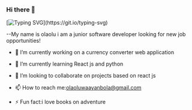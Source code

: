 ### Hi there 👋
[![Typing SVG](https://readme-typing-svg.herokuapp.com/?lines=WELCOME+TO+OLAOLU'S+GIT+HUB+PROFILE;)](https://git.io/typing-svg)

--My name is olaolu i am a junior software developer looking for new job opportunities!

- 🔭 I’m currently working on a currency converter web application
 
- 🌱 I’m currently learning React js and python
 
- 👯 I’m looking to collaborate on projects based on react js

- 📫 How to reach me:olaoluwaayanbola@gmail.com
 
- ⚡ Fun fact:i love books on adventure

